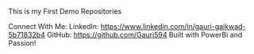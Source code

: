 This is my First Demo Repositories

Connect With Me:
LinkedIn: https://www.linkedin.com/in/gauri-gaikwad-5b71832b4
GitHub: https://github.com/Gauri594
Built with PowerBi and Passion!
